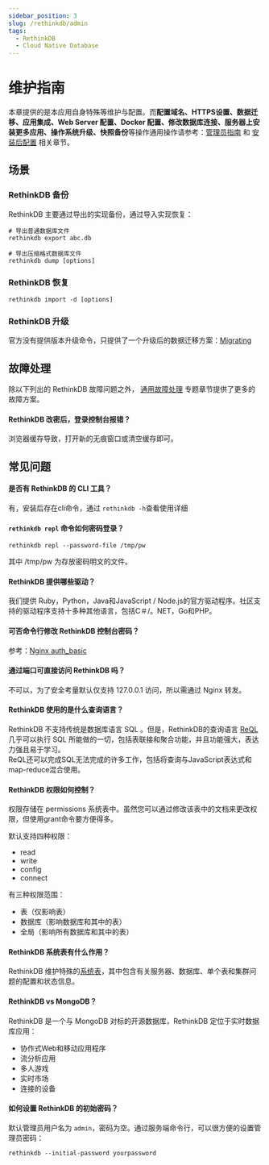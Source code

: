 ```yaml
---
sidebar_position: 3
slug: /rethinkdb/admin
tags:
  - RethinkDB
  - Cloud Native Database
---
```


# 维护指南

本章提供的是本应用自身特殊等维护与配置。而**配置域名、HTTPS设置、数据迁移、应用集成、Web Server 配置、Docker 配置、修改数据库连接、服务器上安装更多应用、操作系统升级、快照备份**等操作通用操作请参考：[管理员指南](../administrator) 和 [安装后配置](../install/setup/) 相关章节。

## 场景

### RethinkDB 备份
RethinkDB 主要通过导出的实现备份，通过导入实现恢复：

```
# 导出普通数据库文件
rethinkdb export abc.db

# 导出压缩格式数据库文件
rethinkdb dump [options]
```

### RethinkDB 恢复

```
rethinkdb import -d [options]
```

### RethinkDB 升级

官方没有提供版本升级命令，只提供了一个升级后的数据迁移方案：[Migrating](https://rethinkdb.com/docs/migration/)


## 故障处理

除以下列出的 RethinkDB 故障问题之外， [通用故障处理](../troubleshooting) 专题章节提供了更多的故障方案。 

#### RethinkDB 改密后，登录控制台报错？

浏览器缓存导致，打开新的无痕窗口或清空缓存即可。


## 常见问题

#### 是否有 RethinkDB 的 CLI 工具？

有，安装后存在cli命令，通过 `rethinkdb -h`查看使用详细

#### `rethinkdb repl` 命令如何密码登录？

```
rethinkdb repl --password-file /tmp/pw
```

其中 /tmp/pw 为存放密码明文的文件。

#### RethinkDB 提供哪些驱动？

我们提供 Ruby，Python，Java和JavaScript / Node.js的官方驱动程序。社区支持的驱动程序支持十多种其他语言，包括C＃/。NET，Go和PHP。

#### 可否命令行修改 RethinkDB 控制台密码？

参考：[Nginx auth_basic](../nginx#authbasic)

#### 通过端口可直接访问 RethinkDB 吗？

不可以，为了安全考量默认仅支持 127.0.0.1 访问，所以需通过 Nginx 转发。

#### RethinkDB 使用的是什么查询语言？

RethinkDB 不支持传统是数据库语言 SQL 。但是，RethinkDB的查询语言 [ReQL](https://rethinkdb.com/docs/introduction-to-reql/) 几乎可以执行 SQL 所能做的一切，包括表联接和聚合功能，并且功能强大，表达力强且易于学习。  
ReQL还可以完成SQL无法完成的许多工作，包括将查询与JavaScript表达式和map-reduce混合使用。

#### RethinkDB 权限如何控制？

权限存储在 permissions 系统表中。虽然您可以通过修改该表中的文档来更改权限，但使用grant命令要方便得多。

默认支持四种权限：

* read
* write
* config
* connect

有三种权限范围：  

* 表（仅影响表）
* 数据库（影响数据库和其中的表）
* 全局（影响所有数据库和其中的表）

#### RethinkDB 系统表有什么作用？

RethinkDB 维护特殊的[系统表](https://rethinkdb.com/docs/system-tables/)，其中包含有关服务器、数据库、单个表和集群问题的配置和状态信息。


#### RethinkDB vs MongoDB？

RethinkDB 是一个与 MongoDB 对标的开源数据库，RethinkDB 定位于实时数据库应用：

- 协作式Web和移动应用程序
- 流分析应用
- 多人游戏
- 实时市场
- 连接的设备

#### 如何设置 RethinkDB 的初始密码？

默认管理员用户名为 `admin`，密码为空。通过服务端命令行，可以很方便的设置管理员密码：

```
rethinkdb --initial-password yourpassword
```
